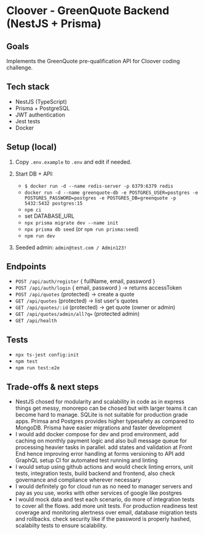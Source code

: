 # Cloover - GreenQuote Backend (NestJS + Prisma)

## Goals
Implements the GreenQuote pre-qualification API for Cloover coding challenge.

## Tech stack
- NestJS (TypeScript)
- Prisma + PostgreSQL
- JWT authentication
- Jest tests
- Docker 

## Setup (local)
1. Copy `.env.example` to `.env` and edit if needed.
2. Start DB + API:

     - `$ docker run -d --name redis-server -p 6379:6379 redis`
     - `docker run -d --name greenquote-db -e POSTGRES_USER=postgres -e POSTGRES_PASSWORD=postgres -e POSTGRES_DB=greenquote -p 5432:5432 postgres:15
        `
     - `npm ci`
     - set DATABASE_URL
     - `npx prisma migrate dev --name init`
     - `npx prisma db seed` (or `npm run prisma:seed`)
     - `npm run dev`

3. Seeded admin: `admin@test.com / Admin123!`

## Endpoints
- `POST /api/auth/register` { fullName, email, password }
- `POST /api/auth/login` { email, password } -> returns accessToken
- `POST /api/quotes` (protected) -> create a quote
- `GET /api/quotes` (protected) -> list user's quotes
- `GET /api/quotes/:id` (protected) -> get quote (owner or admin)
- `GET /api/quotes/admin/all?q=` (protected admin)
- `GET /api/health`

## Tests
- `npx ts-jest config:init`
- `npm test`
- `npm run test:e2e`

## Trade-offs & next steps
- NestJS chosed for modularity and scalability in code as in express things get messy, 
  monorepo can be chosed but with larger teams it can become hard to manage.
  SQLite is not suitable for production grade apps. Primsa and Postgres provides
  higher typesafety as compared to MongoDB. Prisma have easier migrations and faster development
- I would add docker compose for dev and prod environment,
  add caching on monthly payment logic and also bull message queue for processing heavier tasks in parallel.
  add states and validation at Front End hence improving error handling at forms
  versioning to API
  add GraphQL
  setup CI for automated test running and linting
- I would setup using github actions and would check linting errors, unit tests, integration tests, build 
  backend and frontend, also check governance and compliance wherever necessary
- I would definitely go for cloud run as no need to manager servers and pay as you use, works with 
  other services of google like postgres
- I would mock data and test each scenario, do more of integration tests to cover all the flows.
  add more unit tests.
  For production readiness test coverage and monitoring alertness over email, database migration tests and rollbacks.
  check security like if the password is properly hashed, scalabilty tests to ensure scalability.
